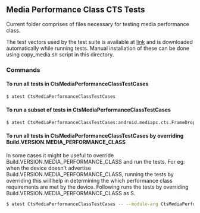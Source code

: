 ## Media Performance Class CTS Tests
Current folder comprises of files necessary for testing media performance class.

The test vectors used by the test suite is available at [link](https://dl.google.com/android/xts/cts/tests/mediapc/CtsMediaPerformanceClassTestCases-2.2.zip) and is downloaded automatically while running tests. Manual installation of these can be done using copy_media.sh script in this directory.

### Commands
#### To run all tests in CtsMediaPerformanceClassTestCases
```sh
$ atest CtsMediaPerformanceClassTestCases
```
#### To run a subset of tests in CtsMediaPerformanceClassTestCases
```sh
$ atest CtsMediaPerformanceClassTestCases:android.mediapc.cts.FrameDropTest
```
#### To run all tests in CtsMediaPerformanceClassTestCases by overriding Build.VERSION.MEDIA_PERFORMANCE_CLASS
In some cases it might be useful to override Build.VERSION.MEDIA_PERFORMANCE_CLASS and run the tests.
For eg: when the device doesn't advertise Build.VERSION.MEDIA_PERFORMANCE_CLASS, running the tests by overriding
this will help in determining the which performance class requirements are met by the device.
Following runs the tests by overriding Build.VERSION.MEDIA_PERFORMANCE_CLASS as S.
```sh
$ atest CtsMediaPerformanceClassTestCases -- --module-arg CtsMediaPerformanceClassTestCases:instrumentation-arg:media-performance-class:=31
```
